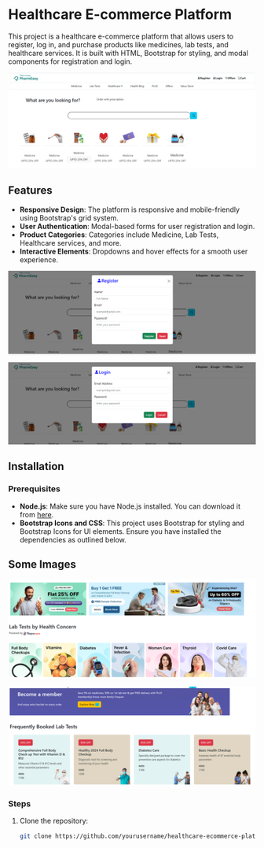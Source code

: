 # Healthcare E-commerce Platform

This project is a healthcare e-commerce platform that allows users to register, log in, and purchase products like medicines, lab tests, and healthcare services. It is built with HTML, Bootstrap for styling, and modal components for registration and login.


![pharmaApp](/images/pharma1.png)

## Features

- **Responsive Design**: The platform is responsive and mobile-friendly using Bootstrap's grid system.
- **User Authentication**: Modal-based forms for user registration and login.
- **Product Categories**: Categories include Medicine, Lab Tests, Healthcare services, and more.
- **Interactive Elements**: Dropdowns and hover effects for a smooth user experience.
  

![pharmaApp](/images/pharma2.png)    




![pharmaApp](/images/pharma3.png)


## Installation

### Prerequisites

- **Node.js**: Make sure you have Node.js installed. You can download it from [here](https://nodejs.org/).
- **Bootstrap Icons and CSS**: This project uses Bootstrap for styling and Bootstrap Icons for UI elements. Ensure you have installed the dependencies as outlined below.
  
## Some Images

![appimages](/images/pharma4.png)

![appimages](/images/pharma5.png)

### Steps

1. Clone the repository:

   ```bash
   git clone https://github.com/yourusername/healthcare-ecommerce-platform.git
